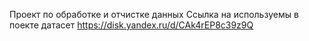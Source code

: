 Проект по обработке и отчистке данных
Ссылка на используемы в поекте датасет https://disk.yandex.ru/d/CAk4rEP8c39z9Q
